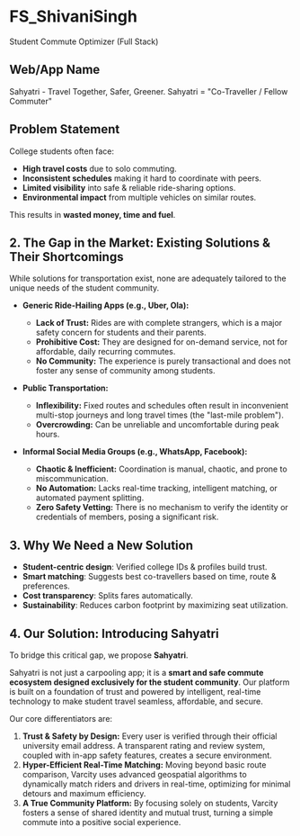 # FS_ShivaniSingh
Student Commute Optimizer (Full Stack)

## Web/App Name
Sahyatri - Travel Together, Safer, Greener.
Sahyatri = "Co-Traveller / Fellow Commuter"

## Problem Statement

College students often face:
- **High travel costs** due to solo commuting.
- **Inconsistent schedules** making it hard to coordinate with peers.
- **Limited visibility** into safe & reliable ride-sharing options.
- **Environmental impact** from multiple vehicles on similar routes.

This results in **wasted money, time and fuel**.


## 2. The Gap in the Market: Existing Solutions & Their Shortcomings

While solutions for transportation exist, none are adequately tailored to the unique needs of the student community.

* **Generic Ride-Hailing Apps (e.g., Uber, Ola):**
    * **Lack of Trust:** Rides are with complete strangers, which is a major safety concern for students and their parents.
    * **Prohibitive Cost:** They are designed for on-demand service, not for affordable, daily recurring commutes.
    * **No Community:** The experience is purely transactional and does not foster any sense of community among students.

* **Public Transportation:**
    * **Inflexibility:** Fixed routes and schedules often result in inconvenient multi-stop journeys and long travel times (the "last-mile problem").
    * **Overcrowding:** Can be unreliable and uncomfortable during peak hours.

* **Informal Social Media Groups (e.g., WhatsApp, Facebook):**
    * **Chaotic & Inefficient:** Coordination is manual, chaotic, and prone to miscommunication.
    * **No Automation:** Lacks real-time tracking, intelligent matching, or automated payment splitting.
    * **Zero Safety Vetting:** There is no mechanism to verify the identity or credentials of members, posing a significant risk.


 ## 3. Why We Need a New Solution

- **Student-centric design**: Verified college IDs & profiles build trust.
- **Smart matching**: Suggests best co-travellers based on time, route & preferences.
- **Cost transparency**: Splits fares automatically.
- **Sustainability**: Reduces carbon footprint by maximizing seat utilization.


## 4. Our Solution: Introducing Sahyatri

To bridge this critical gap, we propose **Sahyatri**.

Sahyatri is not just a carpooling app; it is a **smart and safe commute ecosystem designed exclusively for the student community**. Our platform is built on a foundation of trust and powered by intelligent, real-time technology to make student travel seamless, affordable, and secure.

Our core differentiators are:

1.  **Trust & Safety by Design:** Every user is verified through their official university email address. A transparent rating and review system, coupled with in-app safety features, creates a secure environment.
2.  **Hyper-Efficient Real-Time Matching:** Moving beyond basic route comparison, Varcity uses advanced geospatial algorithms to dynamically match riders and drivers in real-time, optimizing for minimal detours and maximum efficiency.
3.  **A True Community Platform:** By focusing solely on students, Varcity fosters a sense of shared identity and mutual trust, turning a simple commute into a positive social experience.

